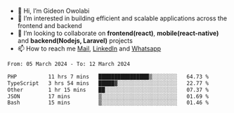 - 👋 Hi, I’m Gideon Owolabi
- 👀 I’m interested in building efficient and scalable applications across the frontend and backend
- 💞️ I’m looking to collaborate on <b>frontend(react)</b>, <b>mobile(react-native)</b> and <b>backend(Nodejs, Laravel)</b> projects
- 📫 How to reach me <a href="mailto:gideoniyin2021@gmail.com">Mail</a>, <a href="https://www.linkedin.com/in/gideon-owolabi-9b667a232/">LinkedIn</a> and <a href="https://wa.me/2348055377085">Whatsapp</a>

<!---
gude1/gude1 is a ✨ special ✨ repository because its `README.md` (this file) appears on your GitHub profile.
You can click the Preview link to take a look at your changes.
--->

<!--START_SECTION:waka-->

```txt
From: 05 March 2024 - To: 12 March 2024

PHP          11 hrs 7 mins   ████████████████▒░░░░░░░░   64.73 %
TypeScript   3 hrs 54 mins   █████▓░░░░░░░░░░░░░░░░░░░   22.77 %
Other        1 hr 15 mins    ██░░░░░░░░░░░░░░░░░░░░░░░   07.37 %
JSON         17 mins         ▒░░░░░░░░░░░░░░░░░░░░░░░░   01.69 %
Bash         15 mins         ▒░░░░░░░░░░░░░░░░░░░░░░░░   01.46 %
```

<!--END_SECTION:waka-->
